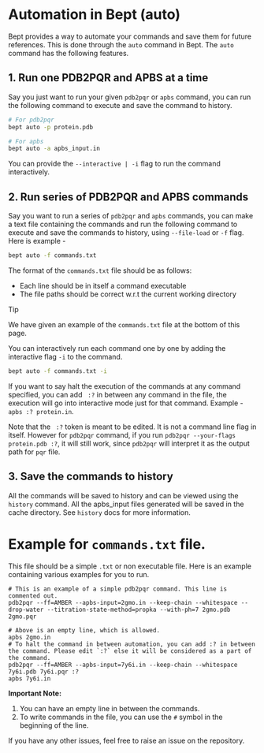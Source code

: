 # Automation in Bept (auto)

Bept provides a way to automate your commands and save them for future references. This is done through the `auto` command in Bept. The `auto` command has the following features.

## 1. Run one PDB2PQR and APBS at a time

Say you just want to run your given `pdb2pqr` or `apbs` command, you can run the following command to execute and save the command to history.

```bash
# For pdb2pqr
bept auto -p protein.pdb

# For apbs
bept auto -a apbs_input.in
```

You can provide the `--interactive | -i` flag to run the command interactively.

## 2. Run series of PDB2PQR and APBS commands

Say you want to run a series of `pdb2pqr` and `apbs` commands, you can make a text file containing the commands and run the following command to execute and save the commands to history, using `--file-load` or `-f` flag. Here is example -

```bash
bept auto -f commands.txt
```

The format of the `commands.txt` file should be as follows:

- Each line should be in itself a command executable
- The file paths should be correct w.r.t the current working directory

> [!Tip]
> We have given an example of the `commands.txt` file at the bottom of this page.

You can interactively run each command one by one by adding the interactive flag `-i` to the command.

```bash
bept auto -f commands.txt -i
```

If you want to say halt the execution of the commands at any command specified, you can add ` :?` in between any command in the file, the execution will go into interactive mode just for that command.
Example - `apbs :? protein.in`.

Note that the ` :?` token is meant to be edited. It is not a command line flag in itself. However for `pdb2pqr` command, if you run `pdb2pqr --your-flags protein.pdb :?`, it will still work, since `pdb2pqr` will interpret it as the output path for `pqr` file.

## 3. Save the commands to history

All the commands will be saved to history and can be viewed using the `history` command. All the apbs_input files generated will be saved in the cache directory.
See `history` docs for more information.

# Example for `commands.txt` file.

This file should be a simple `.txt` or non executable file. Here is an example containing various examples for you to run.

```text
# This is an example of a simple pdb2pqr command. This line is commented out.
pdb2pqr --ff=AMBER --apbs-input=2gmo.in --keep-chain --whitespace --drop-water --titration-state-method=propka --with-ph=7 2gmo.pdb 2gmo.pqr

# Above is an empty line, which is allowed.
apbs 2gmo.in
# To halt the command in between automation, you can add :? in between the command. Please edit `:?` else it will be considered as a part of the command.
pdb2pqr --ff=AMBER --apbs-input=7y6i.in --keep-chain --whitespace 7y6i.pdb 7y6i.pqr :?
apbs 7y6i.in
```

**Important Note:**

1. You can have an empty line in between the commands.
2. To write commands in the file, you can use the `#` symbol in the beginning of the line.

If you have any other issues, feel free to raise an issue on the repository.

